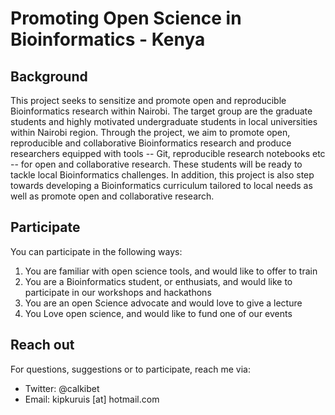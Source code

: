 # Promoting Open Science in Bioinformatics - Kenya

## Background

This project seeks to sensitize and promote open and reproducible Bioinformatics research within Nairobi. The target group are the graduate students and highly motivated undergraduate students in local universities within Nairobi region. Through the project, we aim to promote open, reproducible and collaborative Bioinformatics research and produce researchers equipped with tools -- Git, reproducible research notebooks etc -- for open and collaborative research.  These students will be ready to tackle local Bioinformatics challenges. In addition, this project is also step towards developing a Bioinformatics curriculum tailored to local needs as well as promote open and collaborative research.

## Participate

You can participate in the following ways:
1. You are familiar with open science tools, and would  like to offer to train
2. You are a Bioinformatics student, or enthusiats, and would like to participate in our workshops and hackathons
3. You are an open Science advocate and would love to give a lecture
4. You Love open science, and would like to fund one of our events

## Reach out

For questions, suggestions or to participate, reach me via:
- Twitter: @calkibet
- Email: kipkuruis [at] hotmail.com
